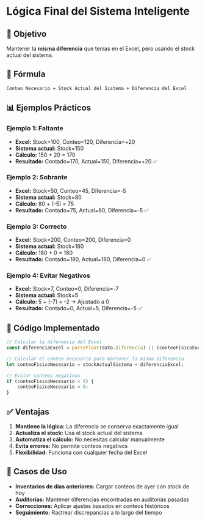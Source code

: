 # Lógica Final del Sistema Inteligente

## 🎯 **Objetivo**
Mantener la **misma diferencia** que tenías en el Excel, pero usando el stock actual del sistema.

## 🧮 **Fórmula**
```
Conteo Necesario = Stock Actual del Sistema + Diferencia del Excel
```

## 📊 **Ejemplos Prácticos**

### **Ejemplo 1: Faltante**
- **Excel:** Stock=100, Conteo=120, Diferencia=+20
- **Sistema actual:** Stock=150
- **Cálculo:** 150 + 20 = 170
- **Resultado:** Contado=170, Actual=150, Diferencia=+20 ✅

### **Ejemplo 2: Sobrante**
- **Excel:** Stock=50, Conteo=45, Diferencia=-5
- **Sistema actual:** Stock=80
- **Cálculo:** 80 + (-5) = 75
- **Resultado:** Contado=75, Actual=80, Diferencia=-5 ✅

### **Ejemplo 3: Correcto**
- **Excel:** Stock=200, Conteo=200, Diferencia=0
- **Sistema actual:** Stock=180
- **Cálculo:** 180 + 0 = 180
- **Resultado:** Contado=180, Actual=180, Diferencia=0 ✅

### **Ejemplo 4: Evitar Negativos**
- **Excel:** Stock=7, Conteo=0, Diferencia=-7
- **Sistema actual:** Stock=5
- **Cálculo:** 5 + (-7) = -2 → Ajustado a 0
- **Resultado:** Contado=0, Actual=5, Diferencia=-5 ✅

## 🔧 **Código Implementado**

```javascript
// Calcular la diferencia del Excel
const diferenciaExcel = parseFloat(dato.Diferencia) || (conteoFisicoExcel - stockExcel);

// Calcular el conteo necesario para mantener la misma diferencia
let conteoFisicoNecesario = stockActualSistema + diferenciaExcel;

// Evitar conteos negativos
if (conteoFisicoNecesario < 0) {
    conteoFisicoNecesario = 0;
}
```

## ✅ **Ventajas**

1. **Mantiene la lógica:** La diferencia se conserva exactamente igual
2. **Actualiza el stock:** Usa el stock actual del sistema
3. **Automatiza el cálculo:** No necesitas calcular manualmente
4. **Evita errores:** No permite conteos negativos
5. **Flexibilidad:** Funciona con cualquier fecha del Excel

## 🎯 **Casos de Uso**

- **Inventarios de días anteriores:** Cargar conteos de ayer con stock de hoy
- **Auditorías:** Mantener diferencias encontradas en auditorías pasadas
- **Correcciones:** Aplicar ajustes basados en conteos históricos
- **Seguimiento:** Rastrear discrepancias a lo largo del tiempo
